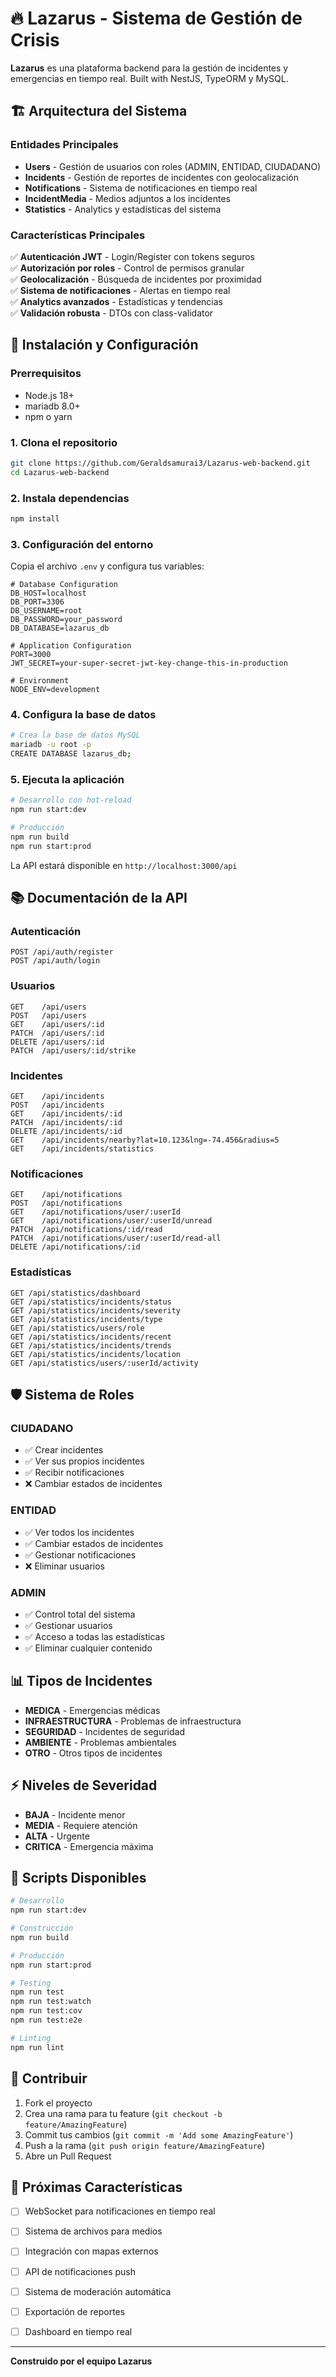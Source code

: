 # 🔥 Lazarus - Sistema de Gestión de Crisis

**Lazarus** es una plataforma backend para la gestión de incidentes y emergencias en tiempo real. Built with NestJS, TypeORM y MySQL.

## 🏗️ Arquitectura del Sistema

### Entidades Principales

- **Users** - Gestión de usuarios con roles (ADMIN, ENTIDAD, CIUDADANO)
- **Incidents** - Gestión de reportes de incidentes con geolocalización
- **Notifications** - Sistema de notificaciones en tiempo real
- **IncidentMedia** - Medios adjuntos a los incidentes
- **Statistics** - Analytics y estadísticas del sistema

### Características Principales

✅ **Autenticación JWT** - Login/Register con tokens seguros  
✅ **Autorización por roles** - Control de permisos granular  
✅ **Geolocalización** - Búsqueda de incidentes por proximidad  
✅ **Sistema de notificaciones** - Alertas en tiempo real  
✅ **Analytics avanzados** - Estadísticas y tendencias  
✅ **Validación robusta** - DTOs con class-validator  

## 🚀 Instalación y Configuración

### Prerrequisitos

- Node.js 18+ 
- mariadb 8.0+
- npm o yarn

### 1. Clona el repositorio

```bash
git clone https://github.com/Geraldsamurai3/Lazarus-web-backend.git
cd Lazarus-web-backend
```

### 2. Instala dependencias

```bash
npm install
```

### 3. Configuración del entorno

Copia el archivo `.env` y configura tus variables:

```env
# Database Configuration
DB_HOST=localhost
DB_PORT=3306
DB_USERNAME=root
DB_PASSWORD=your_password
DB_DATABASE=lazarus_db

# Application Configuration
PORT=3000
JWT_SECRET=your-super-secret-jwt-key-change-this-in-production

# Environment
NODE_ENV=development
```

### 4. Configura la base de datos

```bash
# Crea la base de datos MySQL
mariadb -u root -p
CREATE DATABASE lazarus_db;
```

### 5. Ejecuta la aplicación

```bash
# Desarrollo con hot-reload
npm run start:dev

# Producción
npm run build
npm run start:prod
```

La API estará disponible en `http://localhost:3000/api`

## 📚 Documentación de la API

### Autenticación

```http
POST /api/auth/register
POST /api/auth/login
```

### Usuarios

```http
GET    /api/users
POST   /api/users
GET    /api/users/:id
PATCH  /api/users/:id
DELETE /api/users/:id
PATCH  /api/users/:id/strike
```

### Incidentes

```http
GET    /api/incidents
POST   /api/incidents
GET    /api/incidents/:id
PATCH  /api/incidents/:id
DELETE /api/incidents/:id
GET    /api/incidents/nearby?lat=10.123&lng=-74.456&radius=5
GET    /api/incidents/statistics
```

### Notificaciones

```http
GET    /api/notifications
POST   /api/notifications
GET    /api/notifications/user/:userId
GET    /api/notifications/user/:userId/unread
PATCH  /api/notifications/:id/read
PATCH  /api/notifications/user/:userId/read-all
DELETE /api/notifications/:id
```

### Estadísticas

```http
GET /api/statistics/dashboard
GET /api/statistics/incidents/status
GET /api/statistics/incidents/severity
GET /api/statistics/incidents/type
GET /api/statistics/users/role
GET /api/statistics/incidents/recent
GET /api/statistics/incidents/trends
GET /api/statistics/incidents/location
GET /api/statistics/users/:userId/activity
```

## 🛡️ Sistema de Roles

### CIUDADANO
- ✅ Crear incidentes
- ✅ Ver sus propios incidentes  
- ✅ Recibir notificaciones
- ❌ Cambiar estados de incidentes

### ENTIDAD
- ✅ Ver todos los incidentes
- ✅ Cambiar estados de incidentes
- ✅ Gestionar notificaciones
- ❌ Eliminar usuarios

### ADMIN
- ✅ Control total del sistema
- ✅ Gestionar usuarios
- ✅ Acceso a todas las estadísticas
- ✅ Eliminar cualquier contenido

## 📊 Tipos de Incidentes

- **MEDICA** - Emergencias médicas
- **INFRAESTRUCTURA** - Problemas de infraestructura
- **SEGURIDAD** - Incidentes de seguridad
- **AMBIENTE** - Problemas ambientales
- **OTRO** - Otros tipos de incidentes

## ⚡ Niveles de Severidad

- **BAJA** - Incidente menor
- **MEDIA** - Requiere atención
- **ALTA** - Urgente
- **CRITICA** - Emergencia máxima

## 🔧 Scripts Disponibles

```bash
# Desarrollo
npm run start:dev

# Construcción
npm run build

# Producción
npm run start:prod

# Testing
npm run test
npm run test:watch
npm run test:cov
npm run test:e2e

# Linting
npm run lint
```

## 🤝 Contribuir

1. Fork el proyecto
2. Crea una rama para tu feature (`git checkout -b feature/AmazingFeature`)
3. Commit tus cambios (`git commit -m 'Add some AmazingFeature'`)
4. Push a la rama (`git push origin feature/AmazingFeature`)
5. Abre un Pull Request

## 📝 Próximas Características

- [ ] WebSocket para notificaciones en tiempo real
- [ ] Sistema de archivos para medios
- [ ] Integración con mapas externos
- [ ] API de notificaciones push
- [ ] Sistema de moderación automática
- [ ] Exportación de reportes
- [ ] Dashboard en tiempo real



---

**Construido por el equipo Lazarus**